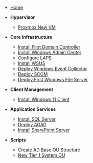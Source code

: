 <!-- _sidebar.md -->
- [Home](/)

- **Hypervisor**
  - [Proxmox New VM](1.0%20Hypervisor/1.1%20Proxmox-NewVM.md)

- **Core Infrastructure**
  - [Install First Domain Controller](2.0%20Core%20Infrastructure/2.1.1.%20Install-First-Domain-Controller.md)
  - [Install Windows Admin Center](2.0%20Core%20Infrastructure/2.2.1.%20Install-Windows-Admin-Center.md)
  - [Configure LAPS](2.0%20Core%20Infrastructure/2.4.1%20Configure-LAPS.md)
  - [Install WSUS](2.0%20Core%20Infrastructure/2.5.1%20Install-WSUS.md)
  - [Deploy Windows Event Collector](2.0%20Core%20Infrastructure/2.6.1%20Deploy-WindowsEventCollector.md)
  - [Deploy SCOM](2.0%20Core%20Infrastructure/2.7.1%20Deploy-SCOM.md)
  - [Deploy First Windows File Server](2.0%20Core%20Infrastructure/2.8.1%20Deploy-First-WindowsFileServer.md)

- **Client Management**
  - [Install Windows 11 Client](3.0%20Client%20Management/3.1.1%20Install-Windows-11-Client.md)

- **Application Services**
  - [Install SQL Server](4.0%20Application%20Services/4.1.1%20Install-SQL-Server.md)
  - [Deploy AOAG](4.0%20Application%20Services/4.1.2%20Deploy-AOAG.md)
  - [Install SharePoint Server](4.0%20Application%20Services/4.2.1-Install-SharePointServer-SubEdit2.md)

- **Scripts**
  - [Create AD Base OU Structure](scripts/Create-ADBaseOUStructure.md)
  - [New Tier 1 System OU](scripts/New-Tier1SystemOU.md)

